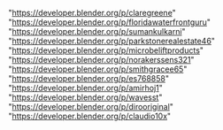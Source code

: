 "https://developer.blender.org/p/claregreene"
"https://developer.blender.org/p/floridawaterfrontguru"
"https://developer.blender.org/p/sumankulkarni"
"https://developer.blender.org/p/parkstonerealestate46"
"https://developer.blender.org/p/microbeliftproducts"
"https://developer.blender.org/p/norakerssens321"
"https://developer.blender.org/p/smithgracee65"
"https://developer.blender.org/p/es768858"
"https://developer.blender.org/p/amirhoj1"
"https://developer.blender.org/p/wavesst"
"https://developer.blender.org/p/dirooriginal"
"https://developer.blender.org/p/claudio10x"
 
 
